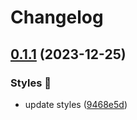 # Changelog

## [0.1.1](https://github.com/hbstack/syntax-highlighting/compare/styles/nord/v0.1.0...styles/nord/v0.1.1) (2023-12-25)


### Styles 🎨

* update styles ([9468e5d](https://github.com/hbstack/syntax-highlighting/commit/9468e5d054f6c1775a1966bcf308506cebd2f804))
